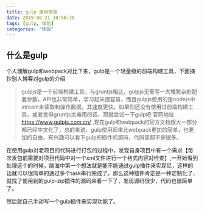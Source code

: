```yaml
---
title: gulp 使用体验
date: 2019-06-21 10:56:38
tags: [gulp, 体验]
categories: "体验"
---
```

## 什么是gulp

个人理解gulp和webpack对比下来，gulp是一个轻量级的前端构建工具，下面摘抄别人博客对gulp的介绍
<!-- more -->
> gulpjs是一个前端构建工具，与gruntjs相比，gulpjs无需写一大堆繁杂的配置参数，API也非常简单，学习起来很容易，而且gulpjs使用的是nodejs中stream来读取和操作数据，其速度更快。如果你还没有使用过前端构建工具，或者觉得gruntjs太难用的话，那就尝试一下gulp吧
官网地址 https://www.gulpjs.com.cn/ ,现在gulp和webpack的官方文档很大一部分都已经中文化了，总的来说，gulp使用起来比webpack更加的简单，也更加的自由。有兴趣可以看下gulp的插件的源码，代码量都不是很多。

在使用gulp对老项目的代码进行打包的过程中，发现自身项目中有一个需求【每次发包前需要对项目代码中对一个xml文件进行一个格式内容对检查】,一开始看到处理这个的时候，脑海中第一个想法就是能不能通过gulp插件来实现尼，这样的话就可以很简单的通过多个task串行完成了。那么这种插件肯定是一种定制化了，就找了使用到的gulp-zip插件的源码来看一下了，发现源码很少，代码也很简单了。

然后就自己手动写一个gulp插件来实现功能了。
